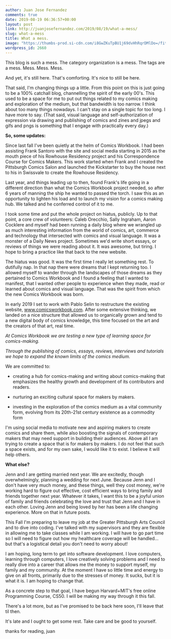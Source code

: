 ```yaml
---
author: Juan Jose Fernandez
comments: true
date: 2019-08-19 06:36:57+00:00
layout: post
link: http://juanjosefernandez.com/2019/08/19/what-a-mess/
slug: what-a-mess
title: What a mess.
image: "https://thumbs-prod.si-cdn.com/i8GwZKuTpBU1j69dvHhRqrDMlDo=/fit-in/1600x0/https://public-media.si-cdn.com/filer/24/a1/24a169e2-a5e4-4bd7-9c4a-3d9dd100450b/0messy-desk.jpg"
wordpress_id: 2660
---
```


This blog is such a mess. The category organization is a mess. The tags are a mess. Mess. Mess. Mess.

And yet, it's still here. That's comforting. It's nice to still be here.

That said, I'm changing things up a little. From this point on this is just going to be a 100% catchall blog, channelling the spirit of the early 00's. This used to be a space for me to put out things related to my comics making and exploration of the medium, but that bandwidth is too narrow. I think about too many things nowadays. I can't stay on a single topic for too long. I have more to say.
(That said, visual language and self-authorization of expression via drawing and publishing of comics and zines and jpegs and gifs and pngs is something that I engage with practically every day.)

**So, some updates:**

Since last fall I've been quietly at the helm of Comics Workbook. I had been assisting Frank Santoro with the site and social media starting in 2015 as the mouth piece of his Rowhouse Residency project and his Correspondence Course for Comics Makers. This work started when Frank and I created the Pittsburgh Comics Salon and launched the Kickstarter to buy the house next to his in Swissvale to create the Rowhouse Residency.

Last year, and things leading up to then, found Frank's life going in a different direction than what the Comics Workbook project needed, so after 6 years of manning the ship he wanted to passed the torch. I saw this as an opportunity to lighten his load and to launch my vision for a comics making hub. We talked and he conferred control of it to me.

I took some time and put the whole project on hiatus, publicly. Up to that point, a core crew of volunteers: Caleb Orecchio, Sally Ingraham, Aaron Cocklere and myself had been running a daily blog where we wrangled up as much interesting information from the world of comics, art, commerce and technology that intersected with comics and visual language. It was a monster of a Daily News project. Sometimes we'd write short essays, or reviews of things we were reading about it. It was awesome, but tiring. I hope to bring a practice like that back to the new website.

The hiatus was good. It was the first time I really let something rest. To dutifully nap. In that nap there were dreams that I kept returning too. I allowed myself to wander through the landscapes of those dreams as they pertained to Comics Workbook and I found a feeling that I wanted to manifest, that I wanted other people to experience when they made, read or learned about comics and visual language. That was the spirit from which the new Comics Workbook was born.

In early 2019 I set to work with Pablo Selin to restructure the existing website, www.comicsworkbook.com. After some extensive thinking, we landed on a nice structure that allowed us to organically grown and tend to a new digital body of comics knowledge, this time focused on the art and the creators of that art, real time.

_At Comics Workbook we are testing a new type of learning space for comics-making._

_Through the publishing of comics, essays, reviews, interviews and tutorials we hope to expand the known limits of the comics medium._

We are committed to:



	
  * creating a hub for comics-making and writing about comics-making that emphasizes the healthy growth and development of its contributors and readers.

	
  * nurturing an exciting cultural space for makers by makers.

	
  * investing in the exploration of the comics medium as a vital community form, evolving from its 20th-21st century existence as a commodity form


I'm using social media to motivate new and aspiring makers to create comics and share them, while also boosting the signals of contemporary makers that may need support in building their audiences. Above all I am trying to create a space that is for makers by makers. I do not feel that such a space exists, and for my own sake, I would like it to exist. I believe it will help others.

**What else?**

Jenn and I are getting married next year. We are excitedly, though overwhelmingly, planning a wedding for next June. Because Jenn and I don't have very much money, and these things, well they cost money, we're working hard to figure out effective, cost efficient ways to bring family and friends together next year. Whatever it takes, I want this to be a joyful union of family and friends celebrating the love and trust that Jenn and I have in each other. Loving Jenn and being loved by her has been a life changing experience. More on that in future posts.

This Fall I'm preparing to leave my job at the Greater Pittsburgh Arts Council and to dive into coding. I've talked with my supervisors and they are flexible in allowing me to take classes while I am working. I will have to go part time so I will need to figure out how my healthcare coverage will be handled... but that's a logistical detail you don't need to worry about!

I am hoping, long term to get into software development. I love computers, learning through computers, I love creatively solving problems and I need to really dive into a career that allows me the money to support myself, my family and my community. At the moment I have so little time and energy to give on all fronts, primarily due to the stresses of money. It sucks, but it is what it is. I am hoping to change that.

As a concrete step to that goal, I have begun Harvard+MIT's free online Programming Course, CS50. I will be making my way through it this fall.

There's a lot more, but as I've promised to be back here soon, I'll leave that til then.

It's late and I ought to get some rest. Take care and be good to yourself.

thanks for reading,
juan
